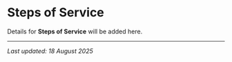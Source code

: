 # Steps of Service

Details for **Steps of Service** will be added here.

---

*Last updated: 18 August 2025*